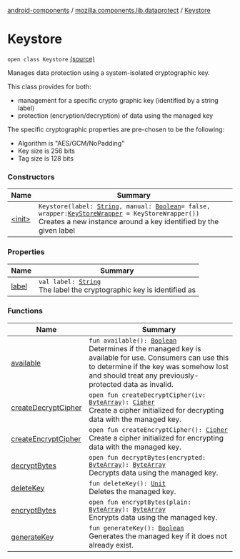 [android-components](../../index.md) / [mozilla.components.lib.dataprotect](../index.md) / [Keystore](./index.md)

# Keystore

`open class Keystore` [(source)](https://github.com/mozilla-mobile/android-components/blob/master/components/lib/dataprotect/src/main/java/mozilla/components/lib/dataprotect/Keystore.kt#L142)

Manages data protection using a system-isolated cryptographic key.

This class provides for both:

* management for a specific crypto graphic key (identified by a string label)
* protection (encryption/decryption) of data using the managed key

The specific cryptographic properties are pre-chosen to be the following:

* Algorithm is "AES/GCM/NoPadding"
* Key size is 256 bits
* Tag size is 128 bits

### Constructors

| Name | Summary |
|---|---|
| [&lt;init&gt;](-init-.md) | `Keystore(label: `[`String`](https://kotlinlang.org/api/latest/jvm/stdlib/kotlin/-string/index.html)`, manual: `[`Boolean`](https://kotlinlang.org/api/latest/jvm/stdlib/kotlin/-boolean/index.html)` = false, wrapper: `[`KeyStoreWrapper`](../-key-store-wrapper/index.md)` = KeyStoreWrapper())`<br>Creates a new instance around a key identified by the given label |

### Properties

| Name | Summary |
|---|---|
| [label](label.md) | `val label: `[`String`](https://kotlinlang.org/api/latest/jvm/stdlib/kotlin/-string/index.html)<br>The label the cryptographic key is identified as |

### Functions

| Name | Summary |
|---|---|
| [available](available.md) | `fun available(): `[`Boolean`](https://kotlinlang.org/api/latest/jvm/stdlib/kotlin/-boolean/index.html)<br>Determines if the managed key is available for use.  Consumers can use this to determine if the key was somehow lost and should treat any previously-protected data as invalid. |
| [createDecryptCipher](create-decrypt-cipher.md) | `open fun createDecryptCipher(iv: `[`ByteArray`](https://kotlinlang.org/api/latest/jvm/stdlib/kotlin/-byte-array/index.html)`): `[`Cipher`](https://developer.android.com/reference/javax/crypto/Cipher.html)<br>Create a cipher initialized for decrypting data with the managed key. |
| [createEncryptCipher](create-encrypt-cipher.md) | `open fun createEncryptCipher(): `[`Cipher`](https://developer.android.com/reference/javax/crypto/Cipher.html)<br>Create a cipher initialized for encrypting data with the managed key. |
| [decryptBytes](decrypt-bytes.md) | `open fun decryptBytes(encrypted: `[`ByteArray`](https://kotlinlang.org/api/latest/jvm/stdlib/kotlin/-byte-array/index.html)`): `[`ByteArray`](https://kotlinlang.org/api/latest/jvm/stdlib/kotlin/-byte-array/index.html)<br>Decrypts data using the managed key. |
| [deleteKey](delete-key.md) | `fun deleteKey(): `[`Unit`](https://kotlinlang.org/api/latest/jvm/stdlib/kotlin/-unit/index.html)<br>Deletes the managed key. |
| [encryptBytes](encrypt-bytes.md) | `open fun encryptBytes(plain: `[`ByteArray`](https://kotlinlang.org/api/latest/jvm/stdlib/kotlin/-byte-array/index.html)`): `[`ByteArray`](https://kotlinlang.org/api/latest/jvm/stdlib/kotlin/-byte-array/index.html)<br>Encrypts data using the managed key. |
| [generateKey](generate-key.md) | `fun generateKey(): `[`Boolean`](https://kotlinlang.org/api/latest/jvm/stdlib/kotlin/-boolean/index.html)<br>Generates the managed key if it does not already exist. |
